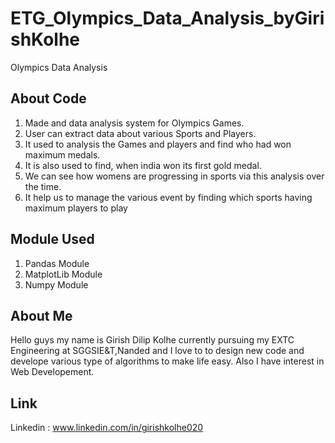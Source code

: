 # ETG_Olympics_Data_Analysis_byGirishKolhe
Olympics Data Analysis

## About Code
1. Made and data analysis system for Olympics Games.
2. User can extract data about various Sports and Players.
3. It used to analysis the Games and players and find who had won maximum medals.
4. It is also used to find, when india won its first gold medal.
5. We can see how womens are progressing in sports via this analysis over the time.
6. It help us to manage the various event by finding which sports having maximum players to play

## Module Used
1. Pandas Module
2. MatplotLib Module
3. Numpy Module

## About Me
Hello guys my name is Girish Dilip Kolhe currently pursuing my EXTC Engineering at SGGSIE&T,Nanded and I love to to design new code and develope various type of algorithms to make life easy. Also I have interest in Web Developement.

## Link
Linkedin : www.linkedin.com/in/girishkolhe020
